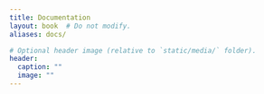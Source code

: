 ```yaml
---
title: Documentation
layout: book  # Do not modify.
aliases: docs/

# Optional header image (relative to `static/media/` folder).
header:
  caption: ""
  image: ""
---
```

